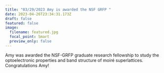 ```yaml
---
title: "03/29/2023 Amy is awarded the NSF GRFP "
date: 2023-04-26T23:34:31.173Z
draft: false
featured: false
image:
  filename: featured.jpg
  focal_point: Smart
  preview_only: false
---
```

A﻿my was awarded the NSF-GRFP graduate research fellowship to study the optoelectronic properties and band structure of moiré superlattices. Congratulations Amy!
